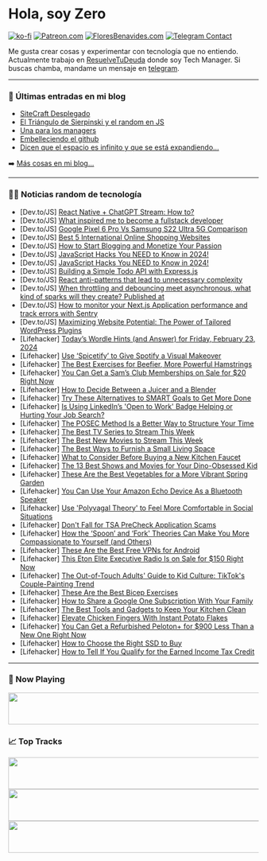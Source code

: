 # Hola, soy Zero

[![ko-fi](https://ko-fi.com/img/githubbutton_sm.svg)](https://ko-fi.com/J3J4N0LUK)
[![Patreon.com](https://img.shields.io/endpoint.svg?url=https%3A%2F%2Fshieldsio-patreon.vercel.app%2Fapi%3Fusername%3Dzerodragon%26type%3Dpatrons&style=for-the-badge)](https://patreon.com/zerodragon)
[![FloresBenavides.com](https://img.shields.io/website?down_message=oops&label=MiBlog&style=for-the-badge&up_message=online&url=https%3A%2F%2Ffloresbenavides.com)](https://floresbenavides.com)
[![Telegram Contact](https://img.shields.io/badge/escr%C3%ADbeme-ZeroDragon-%2326A5E4?style=for-the-badge&logo=telegram)](https://t.me/zerodragon)

Me gusta crear cosas y experimentar con tecnología que no entiendo.
Actualmente trabajo en [ResuelveTuDeuda](http://github.com/resuelve) donde soy Tech Manager.
Si buscas chamba, mandame un mensaje en [telegram](https://t.me/zerodragon).

---

### 📕 Últimas entradas en mi blog
<!-- BLOG-POST-LIST:START -->
- [SiteCraft Desplegado](https://floresbenavides.com/sitecraft-desplegado/)
- [El Triángulo de Sierpinski y el random en JS](https://floresbenavides.com/el-triangulo-de-sierpinski-y-el-random-en-js/)
- [Una para los managers](https://floresbenavides.com/una-para-los-managers/)
- [Embelleciendo el github](https://floresbenavides.com/embelleciendo-el-github/)
- [Dicen que el espacio es infinito y que se está expandiendo…](https://floresbenavides.com/dicen-que-el-espacio-es-infinito-y-que-se-esta-expandiendo/)
<!-- BLOG-POST-LIST:END -->

➡️ [Más cosas en mi blog...](https://floresbenavides.com)

---

### 👨‍💻 Noticias random de tecnología
<!-- TECH-POSTS:START -->
- [Dev.to/JS] [React Native + ChatGPT Stream: How to?](https://dev.to/hieunh1801/react-native-chatgpt-stream-how-to-5cn)
- [Dev.to/JS] [What inspired me to become a fullstack developer](https://dev.to/sage_ifeanyi/what-inspired-me-to-become-a-fullstack-developer-4gp1)
- [Dev.to/JS] [Google Pixel 6 Pro Vs Samsung S22 Ultra 5G Comparison](https://dev.to/ngbaze/google-pixel-6-pro-vs-samsung-s22-ultra-5g-comparison-16n4)
- [Dev.to/JS] [Best 5 International Online Shopping Websites](https://dev.to/ngbaze/best-5-international-online-shopping-websites-27ho)
- [Dev.to/JS] [How to Start Blogging and Monetize Your Passion](https://dev.to/ngbaze/how-to-start-blogging-and-monetize-your-passion-3i35)
- [Dev.to/JS] [JavaScript Hacks You NEED to Know in 2024!](https://dev.to/withaarzoo/javascript-hacks-you-need-to-know-in-2024-4cgk)
- [Dev.to/JS] [JavaScript Hacks You NEED to Know in 2024!](https://dev.to/aarzoo75/javascript-hacks-you-need-to-know-in-2024-501k)
- [Dev.to/JS] [Building a Simple Todo API with Express.js](https://dev.to/vaibhavgupta09/building-a-simple-todo-api-with-expressjs-41fk)
- [Dev.to/JS] [React anti-patterns that lead to unnecessary complexity](https://dev.to/sbracegirdle/react-anti-patterns-that-lead-to-unnecessary-complexity-2ece)
- [Dev.to/JS] [When throttling and debouncing meet asynchronous, what kind of sparks will they create? Published at](https://dev.to/bowencool/when-throttling-and-debouncing-meet-asynchronous-what-kind-of-sparks-will-they-createpublished-at-3jlk)
- [Dev.to/JS] [How to monitor your Next.js Application performance and track errors with Sentry](https://dev.to/gbengacode/how-to-monitor-nextjs-application-performance-and-track-errors-with-sentry-36l2)
- [Dev.to/JS] [Maximizing Website Potential: The Power of Tailored WordPress Plugins](https://dev.to/jamesmartindev/maximizing-website-potential-the-power-of-tailored-wordpress-plugins-29id)
- [Lifehacker] [Today’s Wordle Hints &lpar;and Answer&rpar; for Friday, February 23, 2024](https://lifehacker.com/entertainment/wordle-hint-answer-today)
- [Lifehacker] [Use ‘Spicetify’ to Give Spotify a Visual Makeover](https://lifehacker.com/tech/how-to-customize-spotify)
- [Lifehacker] [The Best Exercises for Beefier, More Powerful Hamstrings](https://lifehacker.com/health/the-best-hamstring-exercises)
- [Lifehacker] [You Can Get a Sam’s Club Memberships on Sale for $20 Right Now](https://lifehacker.com/sams-club-membership-sale)
- [Lifehacker] [How to Decide Between a Juicer and a Blender](https://lifehacker.com/food-drink/juicer-versus-blender-and-which-one-you-need)
- [Lifehacker] [Try These Alternatives to SMART Goals to Get More Done](https://lifehacker.com/work/alternatives-to-smart-goals-to-get-more-done)
- [Lifehacker] [Is Using LinkedIn’s &#39;Open to Work&#39; Badge Helping or Hurting Your Job Search?](https://lifehacker.com/work/pros-and-cons-of-using-linkedins-open-to-work-badge)
- [Lifehacker] [The POSEC Method Is a Better Way to Structure Your Time](https://lifehacker.com/work/use-the-posec-method-to-structure-your-time)
- [Lifehacker] [The Best TV Series to Stream This Week](https://lifehacker.com/entertainment/best-new-tv-series-stream-this-week)
- [Lifehacker] [The Best New Movies to Stream This Week](https://lifehacker.com/entertainment/best-new-movies-stream-this-week)
- [Lifehacker] [The Best Ways to Furnish a Small Living Space](https://lifehacker.com/home/best-ways-to-furnish-small-space)
- [Lifehacker] [What to Consider Before Buying a New Kitchen Faucet](https://lifehacker.com/home/how-to-choose-a-faucet-for-your-kitchen)
- [Lifehacker] [The 13 Best Shows and Movies for Your Dino-Obsessed Kid](https://lifehacker.com/entertainment/best-shows-and-movies-for-dino-obsessed-kid)
- [Lifehacker] [These Are the Best Vegetables for a More Vibrant Spring Garden](https://lifehacker.com/home/best-vegetables-for-a-more-vibrant-spring-garden)
- [Lifehacker] [You Can Use Your Amazon Echo Device As a Bluetooth Speaker](https://lifehacker.com/tech/how-to-use-alexa-as-a-speaker)
- [Lifehacker] [Use &#39;Polyvagal Theory&#39; to Feel More Comfortable in Social Situations](https://lifehacker.com/relationships/use-polyvagal-theory-in-social-situations)
- [Lifehacker] [Don&#39;t Fall for TSA PreCheck Application Scams](https://lifehacker.com/travel/dont-fall-for-tsa-precheck-application-scams)
- [Lifehacker] [How the ‘Spoon’ and ‘Fork&#39; Theories Can Make You More Compassionate to Yourself &lpar;and Others&rpar;](https://lifehacker.com/health/what-are-the-spoon-and-fork-theories)
- [Lifehacker] [These Are the Best Free VPNs for Android](https://lifehacker.com/tech/best-free-vpns-for-android)
- [Lifehacker] [This Eton Elite Executive Radio Is on Sale for $150 Right Now](https://lifehacker.com/eton-elite-executive-radio-sale)
- [Lifehacker] [The Out-of-Touch Adults&#39; Guide to Kid Culture: TikTok&#39;s Couple-Painting Trend](https://lifehacker.com/entertainment/tiktoks-couple-painting-trend-out-of-touch-adults-guide-to-kid-culture)
- [Lifehacker] [These Are the Best Bicep Exercises](https://lifehacker.com/health/best-bicep-exercises)
- [Lifehacker] [How to Share a Google One Subscription With Your Family](https://lifehacker.com/tech/how-to-share-google-one-subscription-with-family)
- [Lifehacker] [The Best Tools and Gadgets to Keep Your Kitchen Clean](https://lifehacker.com/home/best-tools-and-gadgets-for-cleaning-your-kitchen)
- [Lifehacker] [Elevate Chicken Fingers With Instant Potato Flakes](https://lifehacker.com/food-drink/chicken-fingers-with-instant-potato-flakes-recipe)
- [Lifehacker] [You Can Get a Refurbished Peloton+ for $900 Less Than a New One Right Now](https://lifehacker.com/health/refurbished-peloton-plus-deal)
- [Lifehacker] [How to Choose the Right SSD to Buy](https://lifehacker.com/tech/how-to-choose-ssd-to-buy)
- [Lifehacker] [How to Tell If You Qualify for the Earned Income Tax Credit](https://lifehacker.com/do-i-qualify-for-the-earned-income-tax-credit-1846286780)<!-- TECH-POSTS:END -->

---

### 🎵 Now Playing
<a href="https://spotify-now-playing-dun.vercel.app/now-playing?open"><img src="https://spotify-now-playing-dun.vercel.app/now-playing" width="540" height="64"></a>

### 📈 Top Tracks
<a href="https://spotify-now-playing-dun.vercel.app/top-tracks?i=1&open"><img src="https://spotify-now-playing-dun.vercel.app/top-tracks?i=1" width="540" height="64"></a>
<a href="https://spotify-now-playing-dun.vercel.app/top-tracks?i=2&open"><img src="https://spotify-now-playing-dun.vercel.app/top-tracks?i=2" width="540" height="64"></a>
<a href="https://spotify-now-playing-dun.vercel.app/top-tracks?i=3&open"><img src="https://spotify-now-playing-dun.vercel.app/top-tracks?i=3" width="540" height="64"></a>
